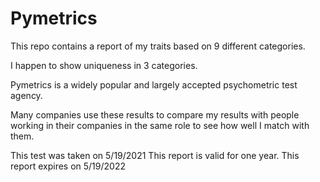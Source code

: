 # Pymetrics
This repo contains a report of my traits based on 9 different categories.

I happen to show uniqueness in 3 categories.

Pymetrics is a widely popular and largely accepted psychometric test agency.

Many companies use these results to compare my results with people working in their companies in the same role to see how well I match with them.

This test was taken on 5/19/2021
This report is valid for one year. This report expires on 5/19/2022
